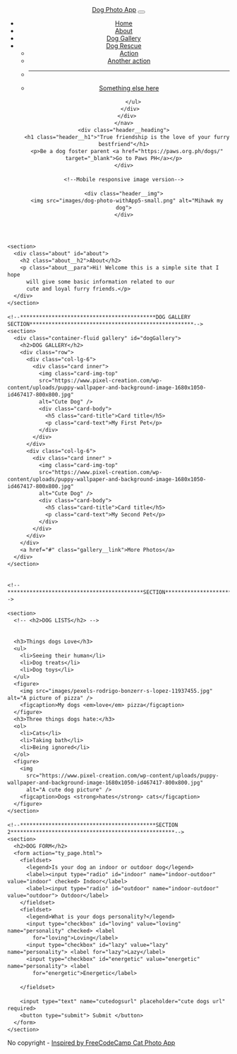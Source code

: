 <!DOCTYPE html>

<html lang="en">

<head>
  <meta charset="UTF-8" />
  <meta http-equiv="X-UA-Compatible" content="IE=edge" />
  <meta name="viewport" content="width=device-width, initial-scale=1.0" />
  <title>DOG PHOTO APP</title>

  <!--BOOTSTRAP CSS EXTERNAL LINKS-->
  <link href="https://cdn.jsdelivr.net/npm/bootstrap@5.0.2/dist/css/bootstrap.min.css" rel="stylesheet"
    integrity="sha384-EVSTQN3/azprG1Anm3QDgpJLIm9Nao0Yz1ztcQTwFspd3yD65VohhpuuCOmLASjC" crossorigin="anonymous">

  <!--CUSTOM CSS LINK LOCAL COPY-->
  <link rel="stylesheet" href="css/style.css">
  <style>
    @import url('https://fonts.googleapis.com/css2?family=Montserrat:wght@400;500;700&display=swap');
  </style>
</head>

<body>
  <header>
    <nav class="navbar navbar-expand-lg navbar-light bg-light navColor">
      <div class="container-fluid">
        <a class="navbar-brand" href="#">Dog Photo App</a>
        <button class="navbar-toggler" type="button" data-bs-toggle="collapse" data-bs-target="#navbarSupportedContent"
          aria-controls="navbarSupportedContent" aria-expanded="false" aria-label="Toggle navigation">
          <span class="navbar-toggler-icon"></span>
        </button>
        <div class="collapse navbar-collapse" id="navbarSupportedContent">
          <ul class="navbar-nav ms-auto mb-2 mb-lg-0">
            <li class="nav-item">
              <a class="nav-link active" aria-current="page" href="#">Home</a>
            </li>
            <li class="nav-item">
              <a class="nav-link" aria-current="page" href="#about">About</a>
            </li>
            <li class="nav-item">
              <a class="nav-link" href="#dogGallery">Dog Gallery</a>
            </li>
            <li class="nav-item dropdown">
              <a class="nav-link dropdown-toggle" href="#" id="navbarDropdown" role="button" data-bs-toggle="dropdown"
                aria-expanded="false">
                Dog Rescue
              </a>
              <ul class="dropdown-menu" aria-labelledby="navbarDropdown">
                <li><a class="dropdown-item" href="#">Action</a></li>
                <li><a class="dropdown-item" href="#">Another action</a></li>
                <li>
                  <hr class="dropdown-divider">
                </li>
                <li><a class="dropdown-item" href="#">Something else here</a></li>
              </ul>
            </li>

          </ul>
        </div>
      </div>
    </nav>
    <div class="header__heading">
      <h1 class="header__h1">"True friendship is the love of your furry bestfriend"</h1>
      <p>Be a dog foster parent <a href="https://paws.org.ph/dogs/" target="_blank">Go to Paws PH</a></p>
    </div>

    <!--Mobile responsive image version-->

    <div class="header__img">
      <img src="images/dog-photo-withApp5-small.png" alt="Mihawk my dog">
    </div>
  </header>

  <main>
    <!--*******************************************ABOUT SECTION****************************************************-->

    <section>
      <div class="about" id="about">
        <h2 class="about__h2">About</h2>
        <p class="about__para">Hi! Welcome this is a simple site that I hope
          will give some basic information related to our
          cute and loyal furry friends.</p>
      </div>
    </section>

    <!--*******************************************DOG GALLERY SECTION****************************************************-->
    <section>
      <div class="container-fluid gallery" id="dogGallery">
        <h2>DOG GALLERY</h2>
        <div class="row">
          <div class="col-lg-6">
            <div class="card inner">
              <img class="card-img-top"
              src="https://www.pixel-creation.com/wp-content/uploads/puppy-wallpaper-and-background-image-1680x1050-id467417-800x800.jpg"
              alt="Cute Dog" />
              <div class="card-body">
                <h5 class="card-title">Card title</h5>
                <p class="card-text">My First Pet</p>
              </div>
            </div>
          </div>
          <div class="col-lg-6">
            <div class="card inner" >
              <img class="card-img-top"
              src="https://www.pixel-creation.com/wp-content/uploads/puppy-wallpaper-and-background-image-1680x1050-id467417-800x800.jpg"
              alt="Cute Dog" />
              <div class="card-body">
                <h5 class="card-title">Card title</h5>
                <p class="card-text">My Second Pet</p>
              </div>
            </div>
          </div>
        </div>
        <a href="#" class="gallery__link">More Photos</a>
      </div>
    </section>


    <!--*******************************************SECTION****************************************************-->

    <section>
      <!-- <h2>DOG LISTS</h2> -->


      <h3>Things dogs Love</h3>
      <ul>
        <li>Seeing their human</li>
        <li>Dog treats</li>
        <li>Dog toys</li>
      </ul>
      <figure>
        <img src="images/pexels-rodrigo-bonzerr-s-lopez-11937455.jpg" alt="A picture of pizza" />
        <figcaption>My dogs <em>love</em> pizza</figcaption>
      </figure>
      <h3>Three things dogs hate:</h3>
      <ol>
        <li>Cats</li>
        <li>Taking bath</li>
        <li>Being ignored</li>
      </ol>
      <figure>
        <img
          src="https://www.pixel-creation.com/wp-content/uploads/puppy-wallpaper-and-background-image-1680x1050-id467417-800x800.jpg"
          alt="A cute dog picture" />
        <figcaption>Dogs <strong>hates</strong> cats</figcaption>
      </figure>
    </section>

    <!--*******************************************SECTION 2****************************************************-->
    <section>
      <h2>DOG FORM</h2>
      <form action="ty_page.html">
        <fieldset>
          <legend>Is your dog an indoor or outdoor dog</legend>
          <label><input type="radio" id="indoor" name="indoor-outdoor" value="indoor" checked> Indoor</label>
          <label><input type="radio" id="outdoor" name="indoor-outdoor" value="outdoor"> Outdoor</label>
        </fieldset>
        <fieldset>
          <legend>What is your dogs personality?</legend>
          <input type="checkbox" id="loving" value="loving" name="personality" checked> <label
            for="loving">Loving</label>
          <input type="checkbox" id="lazy" value="lazy" name="personality"> <label for="lazy">Lazy</label>
          <input type="checkbox" id="energetic" value="energetic" name="personality"> <label
            for="energetic">Energetic</label>

        </fieldset>

        <input type="text" name="cutedogsurl" placeholder="cute dogs url" required>
        <button type="submit"> Submit </button>
      </form>
    </section>
  </main>
  <footer>
    <p>No copyright - <a href="https://www.freecatphotoapp.com/" target="_blank">Inspired by FreeCodeCamp Cat Photo
        App</a></p>
  </footer>




  <!--BOOTSTRAP JS BUNDLE LINKS-->
  <script src="https://cdn.jsdelivr.net/npm/bootstrap@5.0.2/dist/js/bootstrap.bundle.min.js"
    integrity="sha384-MrcW6ZMFYlzcLA8Nl+NtUVF0sA7MsXsP1UyJoMp4YLEuNSfAP+JcXn/tWtIaxVXM"
    crossorigin="anonymous"></script>

</body>

</html>
